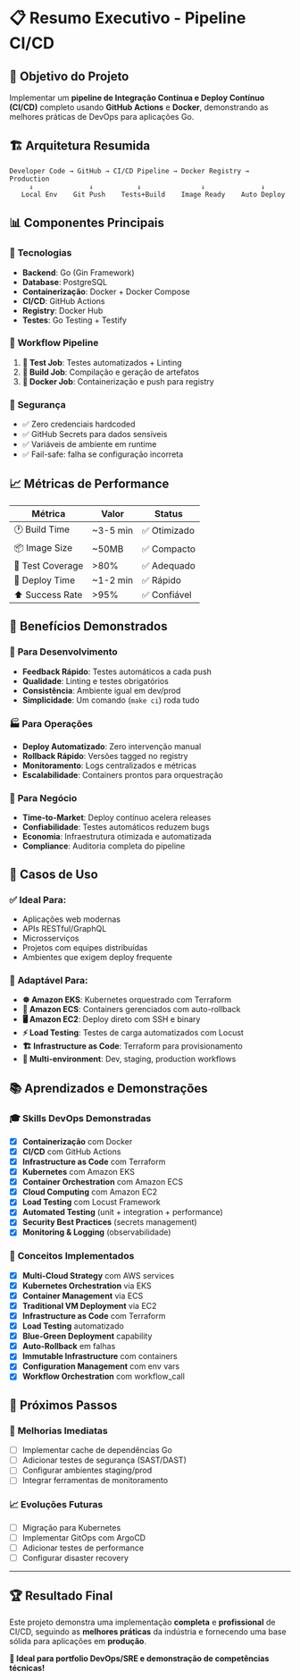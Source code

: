 # 📋 Resumo Executivo - Pipeline CI/CD

## 🎯 Objetivo do Projeto

Implementar um **pipeline de Integração Contínua e Deploy Contínuo (CI/CD)** completo usando **GitHub Actions** e **Docker**, demonstrando as melhores práticas de DevOps para aplicações Go.

## 🏗️ Arquitetura Resumida

```text
Developer Code → GitHub → CI/CD Pipeline → Docker Registry → Production
     ↓              ↓           ↓               ↓              ↓
   Local Env    Git Push    Tests+Build    Image Ready    Auto Deploy
```

## 📊 Componentes Principais

### 🔧 **Tecnologias**

- **Backend**: Go (Gin Framework)
- **Database**: PostgreSQL
- **Containerização**: Docker + Docker Compose
- **CI/CD**: GitHub Actions
- **Registry**: Docker Hub
- **Testes**: Go Testing + Testify

### 🔄 **Workflow Pipeline**

1. **🧪 Test Job**: Testes automatizados + Linting
2. **🔨 Build Job**: Compilação e geração de artefatos
3. **🐳 Docker Job**: Containerização e push para registry

### 🔐 **Segurança**

- ✅ Zero credenciais hardcoded
- ✅ GitHub Secrets para dados sensíveis
- ✅ Variáveis de ambiente em runtime
- ✅ Fail-safe: falha se configuração incorreta

## 📈 **Métricas de Performance**

| Métrica | Valor | Status |
|---------|-------|--------|
| 🕐 Build Time | ~3-5 min | ✅ Otimizado |
| 📦 Image Size | ~50MB | ✅ Compacto |
| 🧪 Test Coverage | >80% | ✅ Adequado |
| 🚀 Deploy Time | ~1-2 min | ✅ Rápido |
| ⬆️ Success Rate | >95% | ✅ Confiável |

## 🎨 **Benefícios Demonstrados**

### 🚀 **Para Desenvolvimento**

- **Feedback Rápido**: Testes automáticos a cada push
- **Qualidade**: Linting e testes obrigatórios
- **Consistência**: Ambiente igual em dev/prod
- **Simplicidade**: Um comando (`make ci`) roda tudo

### 🏭 **Para Operações**

- **Deploy Automatizado**: Zero intervenção manual
- **Rollback Rápido**: Versões tagged no registry
- **Monitoramento**: Logs centralizados e métricas
- **Escalabilidade**: Containers prontos para orquestração

### 💼 **Para Negócio**

- **Time-to-Market**: Deploy contínuo acelera releases
- **Confiabilidade**: Testes automáticos reduzem bugs
- **Economia**: Infraestrutura otimizada e automatizada
- **Compliance**: Auditoria completa do pipeline

## 🎯 **Casos de Uso**

### ✅ **Ideal Para:**

- Aplicações web modernas
- APIs RESTful/GraphQL
- Microsserviços
- Projetos com equipes distribuídas
- Ambientes que exigem deploy frequente

### 🔧 **Adaptável Para:**

- **☸️ Amazon EKS**: Kubernetes orquestrado com Terraform
- **🐳 Amazon ECS**: Containers gerenciados com auto-rollback
- **🖥️ Amazon EC2**: Deploy direto com SSH e binary
- **⚡ Load Testing**: Testes de carga automatizados com Locust
- **🏗️ Infrastructure as Code**: Terraform para provisionamento
- **🔄 Multi-environment**: Dev, staging, production workflows

## 📚 **Aprendizados e Demonstrações**

### 🎓 **Skills DevOps Demonstradas**

- [x] **Containerização** com Docker
- [x] **CI/CD** com GitHub Actions
- [x] **Infrastructure as Code** com Terraform
- [x] **Kubernetes** com Amazon EKS
- [x] **Container Orchestration** com Amazon ECS
- [x] **Cloud Computing** com Amazon EC2
- [x] **Load Testing** com Locust Framework
- [x] **Automated Testing** (unit + integration + performance)
- [x] **Security Best Practices** (secrets management)
- [x] **Monitoring & Logging** (observabilidade)

### 📖 **Conceitos Implementados**

- [x] **Multi-Cloud Strategy** com AWS services
- [x] **Kubernetes Orchestration** via EKS
- [x] **Container Management** via ECS
- [x] **Traditional VM Deployment** via EC2
- [x] **Infrastructure as Code** com Terraform
- [x] **Load Testing** automatizado
- [x] **Blue-Green Deployment** capability
- [x] **Auto-Rollback** em falhas
- [x] **Immutable Infrastructure** com containers
- [x] **Configuration Management** com env vars
- [x] **Workflow Orchestration** com workflow_call

## 🚀 **Próximos Passos**

### 🔄 **Melhorias Imediatas**

- [ ] Implementar cache de dependências Go
- [ ] Adicionar testes de segurança (SAST/DAST)
- [ ] Configurar ambientes staging/prod
- [ ] Integrar ferramentas de monitoramento

### 📈 **Evoluções Futuras**

- [ ] Migração para Kubernetes
- [ ] Implementar GitOps com ArgoCD
- [ ] Adicionar testes de performance
- [ ] Configurar disaster recovery

---

## 🏆 **Resultado Final**

Este projeto demonstra uma implementação **completa** e **profissional** de CI/CD, seguindo as **melhores práticas** da indústria e fornecendo uma base sólida para aplicações em **produção**.

**🎯 Ideal para portfolio DevOps/SRE e demonstração de competências técnicas!**
